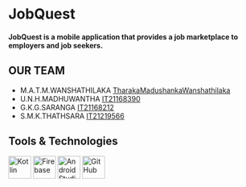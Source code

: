 # JobQuest
#### JobQuest is a mobile application that provides a job marketplace to employers and job seekers.

## OUR TEAM
- M.A.T.M.WANSHATHILAKA [TharakaMadushankaWanshathilaka](https://github.com/TharakaMadushankaWanshathilaka)
- U.N.H.MADHUWANTHA     [IT21168390](https://github.com/IT21168390)
- G.K.G.SARANGA         [IT21168212](https://github.com/IT21168222)
- S.M.K.THATHSARA       [IT21219566](https://github.com/IT21219566)

## Tools & Technologies
<p align="left">
<img src="https://www.vectorlogo.zone/logos/kotlinlang/kotlinlang-icon.svg" alt="Kotlin" width="45" height="45"/>
<img src="https://www.vectorlogo.zone/logos/firebase/firebase-icon.svg" alt="Firebase" width="45" height="45"/>
<img src="https://static.wikia.nocookie.net/logopedia/images/d/db/Android_Studio_Icon_2021.svg/revision/latest?cb=20210305211354" alt="Android Studio" width="45" height="45"/>
<!--
<img src="https://upload.vectorlogo.zone/logos/android_studio/images/bc43bbac-e239-4ae9-829a-9809e57a8bc0.svg" alt="Android Studio" width="45" height="45"/>
-->
<img src="https://www.vectorlogo.zone/logos/github/github-tile.svg" alt="GitHub" width="45" height="45"/>
</p>
